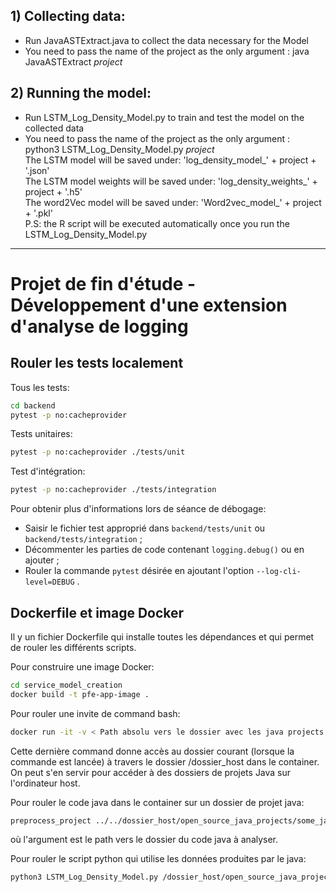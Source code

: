 ## 1) Collecting data:

* Run JavaASTExtract.java to collect the data necessary for the Model <br> 
* You need to pass the name of the project as the only argument : java JavaASTExtract _project_

## 2) Running the model:
* Run LSTM_Log_Density_Model.py to train and test the model on the collected data <br> 
* You need to pass the name of the project as the only argument : python3 LSTM_Log_Density_Model.py _project_  <br> 
The LSTM model will be saved under: 'log_density_model_' + project + '.json' <br>
The LSTM model weights will be saved under: 'log_density_weights_' + project + '.h5' <br>
The word2Vec model will be saved under: 'Word2vec_model_' + project + '.pkl' <br>
P.S: the R script will be executed automatically once you run the LSTM_Log_Density_Model.py

-------------------------
# Projet de fin d'étude - Développement d'une extension d'analyse de logging
## Rouler les tests localement
Tous les tests:
```sh
cd backend
pytest -p no:cacheprovider
```

Tests unitaires:
```sh
pytest -p no:cacheprovider ./tests/unit
```

Test d'intégration:
```sh
pytest -p no:cacheprovider ./tests/integration
```
Pour obtenir plus d'informations lors de séance de débogage:
- Saisir le fichier test approprié dans `backend/tests/unit` ou `backend/tests/integration` ;
- Décommenter les parties de code contenant `logging.debug()` ou en ajouter ;
- Rouler la commande `pytest` désirée en ajoutant  l'option `--log-cli-level=DEBUG` .

## Dockerfile et image Docker
Il y un fichier Dockerfile qui installe toutes les dépendances et qui permet de rouler les différents scripts.

Pour construire une image Docker:
```sh
cd service_model_creation
docker build -t pfe-app-image .
```

Pour rouler une invite de command bash:
```sh
docker run -it -v < Path absolu vers le dossier avec les java projects >:/dossier_host -p 8080:8080 pfe-app-image /usr/bin/bash
```
Cette dernière command donne accès au dossier courant (lorsque la commande est lancée) à travers le dossier /dossier_host dans le container. On peut s'en servir pour accéder à des dossiers de projets Java sur l'ordinateur host.

Pour rouler le code java dans le container sur un dossier de projet java:
```sh
preprocess_project ../../dossier_host/open_source_java_projects/some_java_project_folder
```
où l'argument est le path vers le dossier du code java à analyser.

Pour rouler le script python qui utilise les données produites par le java:
```sh
python3 LSTM_Log_Density_Model.py /dossier_host/open_source_java_projects/some_java_project_folder
```